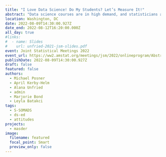 ```yaml
---
title: "I Love Data Science! Do My Students? Let’s Measure It!"
abstract: "Data science courses are in high demand, and statisticians are often tapped to teach them. Efforts are lacking in data science education research to rigorously measure the effectiveness of teaching methods on student learning and attitudes in data science. Do student attitudes matter as much in data science as they have been shown to matter in statistics? (Ramirez et al., 2012; Kerby & Wroughton, 2017; Pearl et al., 2012) We leverage our work on motivational attitudes toward statistics to develop a family of instruments to measure attitudes toward data science. We will discuss our pilot Student Survey of Motivational Attitudes toward Data Science (S-SOMADS). This includes the theoretical framework, based on Expectancy-Value Theory (Eccles et al., 1983; Eccles & Wigfield, 2002), as well as the item development, subject-matter-expert review, pilot data collection, and exploratory factor analysis results. We will conclude with future directions of the project, including development of instructor and environment instruments, as well as how current or future data science instructors and educational researchers can get involved. This project is supported with NSF funding (DUE-2013392)."
location: Washington, DC
date: 2022-08-09T14:30:00.927Z
date_end: 2022-08-12T16:20:00.000Z
all_day: true
#links:
#  - name: Slides
#    url: unfried-2021-jsm-slides.pdf
event: Joint Statistical Meetings 2022
event_url: https://ww2.amstat.org/meetings/jsm/2022/onlineprogram/AbstractDetails.cfm?abstractid=322570
publishDate: 2022-08-09T14:30:00.927Z
draft: false
featured: false
authors:
  - Michael Posner
  - April Kerby-Helm
  - Alana Unfried
  - admin
  - Marjorie Bond
  - Leyla Batakci
tags:
  - S-SOMADS
  - ds-ed
  - attitudes
projects:
  - masder
image:
  filename: featured
  focal_point: Smart
  preview_only: false
---
```

